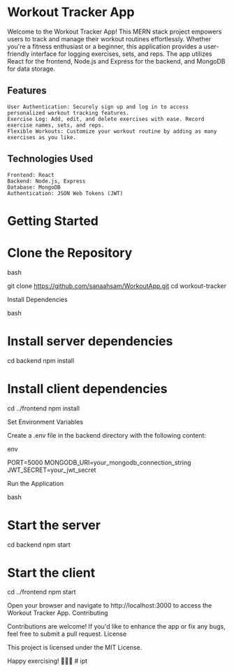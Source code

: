 <h1>Workout Tracker App</h1>

Welcome to the Workout Tracker App! This MERN stack project empowers users to track and manage their workout routines effortlessly. Whether you're a fitness enthusiast or a beginner, this application provides a user-friendly interface for logging exercises, sets, and reps. The app utilizes React for the frontend, Node.js and Express for the backend, and MongoDB for data storage.
<h2>Features</h2>

    User Authentication: Securely sign up and log in to access personalized workout tracking features.
    Exercise Log: Add, edit, and delete exercises with ease. Record exercise names, sets, and reps.
    Flexible Workouts: Customize your workout routine by adding as many exercises as you like.

<h2>Technologies Used</h2>

    Frontend: React
    Backend: Node.js, Express
    Database: MongoDB
    Authentication: JSON Web Tokens (JWT)

# Getting Started
# Clone the Repository

bash

git clone https://github.com/sanaahsam/WorkoutApp.git
cd workout-tracker

Install Dependencies

bash

# Install server dependencies
cd backend
npm install

# Install client dependencies
cd ../frontend
npm install

Set Environment Variables

Create a .env file in the backend directory with the following content:

env

PORT=5000
MONGODB_URI=your_mongodb_connection_string
JWT_SECRET=your_jwt_secret

Run the Application

bash

# Start the server
cd backend
npm start

# Start the client
cd ../frontend
npm start

Open your browser and navigate to http://localhost:3000 to access the Workout Tracker App.
Contributing

Contributions are welcome! If you'd like to enhance the app or fix any bugs, feel free to submit a pull request.
License

This project is licensed under the MIT License.

Happy exercising! 💪🏋️‍♀️
#   i p t  
 